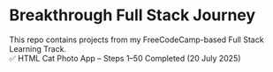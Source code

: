 # Breakthrough Full Stack Journey

This repo contains projects from my FreeCodeCamp-based Full Stack Learning Track.  
✅ HTML Cat Photo App – Steps 1–50 Completed (20 July 2025)
